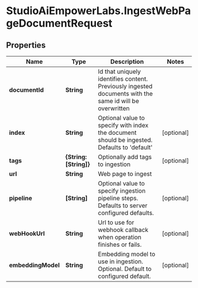 # StudioAiEmpowerLabs.IngestWebPageDocumentRequest

## Properties

Name | Type | Description | Notes
------------ | ------------- | ------------- | -------------
**documentId** | **String** | Id that uniquely identifies content. Previously ingested documents with the same id will be overwritten | 
**index** | **String** | Optional value to specify with index the document should be ingested. Defaults to &#39;default&#39; | [optional] 
**tags** | **{String: [String]}** | Optionally add tags to ingestion | [optional] 
**url** | **String** | Web page to ingest | 
**pipeline** | **[String]** | Optional value to specify ingestion pipeline steps. Defaults to server configured defaults. | [optional] 
**webHookUrl** | **String** | Url to use for webhook callback when operation finishes or fails. | [optional] 
**embeddingModel** | **String** | Embedding model to use in ingestion. Optional. Default to configured default. | [optional] 


